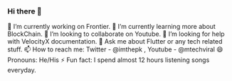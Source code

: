 ### Hi there 👋


🔭 I’m currently working on Frontier.
🌱 I’m currently learning more about BlockChain.
👯 I’m looking to collaborate on Youtube.
🤔 I’m looking for help with VelocityX documentation.
💬 Ask me about Flutter or any tech related stuff.
📫 How to reach me: Twitter - @imthepk , Youtube - @mtechviral
😄 Pronouns: He/His
⚡ Fun fact: I spend almost 12 hours listening songs everyday.

<!--
**chouhanviky9/chouhanviky9** is a ✨ _special_ ✨ repository because its `README.md` (this file) appears on your GitHub profile.

Here are some ideas to get you started:

- 🔭 I’m currently working on ...
- 🌱 I’m currently learning ...
- 👯 I’m looking to collaborate on ...
- 🤔 I’m looking for help with ...
- 💬 Ask me about ...
- 📫 How to reach me: ...
- 😄 Pronouns: ...
- ⚡ Fun fact: ...
